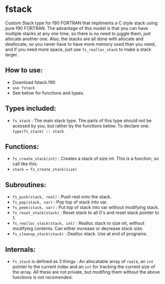 # fstack
Custom Stack type for f90 FORTRAN that impliments a C style stack using pure f90 FORTRAN. The advantage of this model is that you can have multiple stacks at any one time, so there is no need to juggle them, just allocate another one. Also, the stacks are all done with allocate and deallocate, so  you never have to have more memory used than you need, and if you need more space, just use `fs_realloc_stack` to make a stack larger.

## How to use:
* Download fstack.f90
* `use fstack`
* See below for functions and types.

## Types included:
* `fs_stack` : The main stack type. The parts of this type should not be acessed by you, but rather by the functions below. To declare one: `type(fs_stack) :: stack`

## Functions:
* `fs_create_stack(int)` : Creates a stack of size int. This is a function, so call like this:
*  `stack = fs_create_stack(size)`

## Subroutines:
* `fs_push(stack, real)` : Push real onto the stack.
* `fs_pop(stack, var)` : Pop top of stack into var.
* `fs_peek(stack, var)` : Put top of stack into var without modifying stack.
* `fs_reset_stack(stack)` : Reset stack to all 0's and reset stack pointer to 1.
* `fs_realloc_stack(stack, int)` : Realloc stack to size int, without modifying contents. Can either increase or decrease stack size.
* `fs_cleanup_stack(stack)` : Dealloc stack. Use at  end of programs.

## Internals:
* `fs_stack` is defined as 3 things : An allocatable array of `real`s, an `int` pointer to the current index and an `int` for tracking the current size of the array. All these are not private, but modifing them without the above functions is not recomended.
